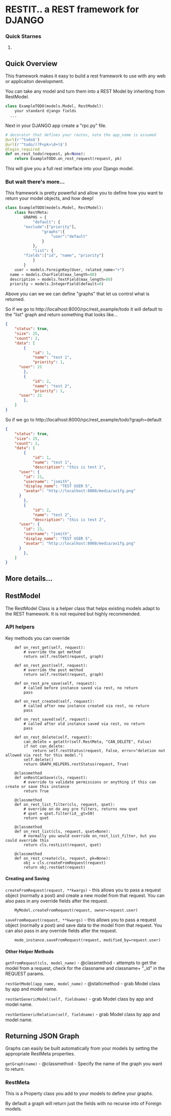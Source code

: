 # RESTIT.. a REST framework for DJANGO

### Quick Starnes

1. 

## Quick Overview

This framework makes it easy to build a rest framework to use with any web or applicaiton development.

You can take any model and turn them into a REST Model by inheriting from RestModel.

```python
class ExampleTODO(models.Model, RestModel):
	your standard django fields
  ...
```



Next in your DJANGO app create a "rpc.py" file.

```python
# decorator that defines your routes, note the app_name is assumed
@url(r'^todo$')
@url(r'^todo/(?P<pk>\d+)$')
@login_required
def on_rest_todo(request, pk=None):
	return ExampleTODO.on_rest_request(request, pk)
```

This will give you a full rest interface into your Django model.



### But wait there's more...

This framework is pretty powerful and allow you to define how you want to return your model objects, and how deep!

```python
class ExampleTODO(models.Model, RestModel):
	class RestMeta:
		GRAPHS = {
			"default": {
        "exclude":["priority"],
				"graphs":{
					"user":"default"
				}
			},
			"list": {
        "fields":["id", "name", "priority"]
			}
		}
	user = models.ForeignKey(User, related_name="+")
  name = models.CharField(max_length=80)
  description = models.TextField(max_length=80)
  priority = models.IntegerField(default=0)
```

Above you can we we can define "graphs" that let us control what is returned.

So if we go to http://localhost:8000/rpc/rest_example/todo it will default to the "list" graph and return something that looks like...

```json
{
	"status": true,
	"size": 25,
	"count": 2,
	"data": [
		{
			"id": 1,
			"name": "test 1",
			"priority": 1,
      "user": 21
		},
		{
			"id": 2,
			"name": "test 2",
			"priority": 1,
      "user": 21
		},
	]
}
```



So if we go to http://localhost:8000/rpc/rest_example/todo?graph=default

```json
{
	"status": true,
	"size": 25,
	"count": 2,
	"data": [
		{
			"id": 1,
			"name": "test 1",
			"description": "this is test 1",
      "user": {
        "id": 21,
        "username": "jsmith",
        "display_name": "TEST USER 5",
        "avatar": "http://localhost:8000/media/ax1fg.png"
      }
		},
		{
			"id": 2,
			"name": "test 2",
			"description": "this is test 2",
      "user": {
        "id": 21,
        "username": "jsmith",
        "display_name": "TEST USER 5",
        "avatar": "http://localhost:8000/media/ax1fg.png"
      }
		},
	]
}
```





## More details...

## RestModel

The RestModel Class is a helper class that helps existing models adapt to the REST framework.  It is not required but highly recommended.

### API helpers

Key methods you can override

```
	def on_rest_get(self, request):
		# override the get method
		return self.restGet(request, graph)

	def on_rest_post(self, request):
		# override the post method
		return self.restGet(request, graph) 
	
	def on_rest_pre_save(self, request):
		# called before instance saved via rest, no return
		pass
		
	def on_rest_created(self, request):
		# called after new instance created via rest, no return
		pass

	def on_rest_saved(self, request):
		# called after old instance saved via rest, no return
		pass

	def on_rest_delete(self, request):
		can_delete = getattr(self.RestMeta, "CAN_DELETE", False)
		if not can_delete:
			return self.restStatus(request, False, error="deletion not allowed via rest for this model.")
		self.delete()
		return GRAPH_HELPERS.restStatus(request, True)

	@classmethod
	def onRestCanSave(cls, request):
		# override to validate permissions or anything if this can create or save this instance
		return True
		
	@classmethod
	def on_rest_list_filter(cls, request, qset):
		# override on do any pre filters, returns new qset
		# qset = qset.filter(id__gt=50)
		return qset
		
	@classmethod
	def on_rest_list(cls, request, qset=None):
		# normally you would override on_rest_list_filter, but you could override this
		return cls.restList(request, qset)
	
	@classmethod
	def on_rest_create(cls, request, pk=None):
		obj = cls.createFromRequest(request)
		return obj.restGet(request)
```



#### Creating and Saving

`createFromRequest(request, **kwargs)` - this allows you to pass a request object (normally a post) and create a new model from that request.  You can also pass in any override fields after the request.

```
	MyModel.createFromRequest(request, owner=request.user)
```

`saveFromRequest(request, **kwargs)` - this allows you to pass a request object (normally a post) and save data to the model from that request.  You can also pass in any override fields after the request.

```
	mode_instance.saveFromRequest(request, modified_by=request.user)
```

#### Other Helper Methods

`getFromRequest(cls, model_name)` - @classmethod - attempts to get the model from a request, check for the classname and classname+ "_id" in the REQUEST params.


`restGetModel(app_name, model_name)` - @staticmethod - grab Model class by app and model name.

`restGetGenericModel(self, fieldname)` - grab Model class by app and model name.

`restGetGenericRelation(self, fieldname)` - grab Model class by app and model name.

## Returning JSON Graph

Graphs can easily be built automatically from your models by setting the appropriate RestMeta properties.

`getGraph(name)` - @classmethod - Specify the name of the graph you want to return.

### RestMeta

This is a Property class you add to your models to define your graphs.

By default a graph will return just the fields with no recurse into of Foreign models.

